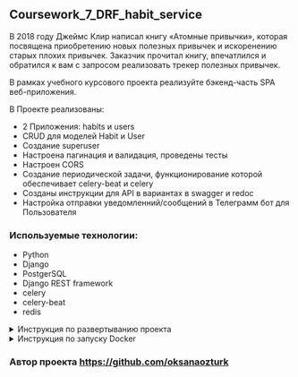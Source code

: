 ## Coursework_7_DRF_habit_service

В 2018 году Джеймс Клир написал книгу «Атомные привычки», которая посвящена приобретению новых полезных привычек 
и искоренению старых плохих привычек. Заказчик прочитал книгу, впечатлился и обратился к вам с запросом реализовать 
трекер полезных привычек.

В рамках учебного курсового проекта реализуйте бэкенд-часть SPA веб-приложения.

В Проекте реализованы:
  * 2 Приложения: habits и users
  * CRUD для моделей Habit и User
  * Создание superuser
  * Настроена пагинация и валидация, проведены тесты
  * Настроен CORS
  * Создание периодической задачи, функционирование которой обеспечивает celery-beat и celery
  * Созданы инструкции для API в вариантах в swagger и redoc
  * Настройка отправки уведомленний/сообщений в Телеграмм бот для Пользователя

### Используемые технологии:

 - Python
 - Django
 - PostgerSQL
 - Django REST framework
 - celery
 - celery-beat
 - redis

<details>
<summary> Инструкция по развертыванию проекта</summary>


1) ### Для разворачивания проекта потребуется создать и заполнить файл .env  по шаблону файла env.sample

#### Добавьте секретный ключ Вашего проекта
SECRET_KEY=

#### Добавте настройки для подключения к базе данных (ДБ должна быть создана)
 - POSTGRES_DB=
 - POSTGRES_USER=
 - POSTGRES_HOST=
 - POSTGRES_PORT=
 - POSTGRES_PASSWORD=

#### Настройки для отправки сообщения в Телеграмм-бот
 - BOT_TOKEN=

#### Добавьте настройки для celery
 - CELERY_BROKER_URL=
 - CELERY_RESULT_BACKEND=)


2) ### Используется виртуальное окружение - venv, зависимости записаны в файл requirements.txt
  - pip install -r requirements.txt

3) ### Команда для запуска Приложения: 
  - python manage.py runserver

4) ### Команда для запуска redis: 
  - Для Windows в терминале UBUNTU командой redis-server

5) ### Команда для запуска celery-bea и celery worker одной командой:
  - celery -A condig worker --beat --scheduler django --loglevel=info
  - Для Windows (в разных Pycharm запустите команды): 
    * celery -A config worker -l INFO -P eventlet
    * celery -A config beat -l INFO -S django

</details>

<details>
<summary> Инструкция по запуску Docker</summary>

1) Установите DockerDesktop на Ваше устройство

2) После развертывания проекта, необходимо создать файл .env, в котором указать данные для переменных окружения. 
Переменные находятся в файле env_example

3) Используется виртуальное окружение - venv, зависимости записаны в файл requirements.txt

4) Соберите образ и запустите проект при помощи команды:
```
docker-compose up --build
```

5) Перейти в приложение Docker Desktop, где запустился наш проект и далее по ссылке подключения
```
http://0.0.0.0:8000/
```
</details>

### Автор проекта https://github.com/oksanaozturk